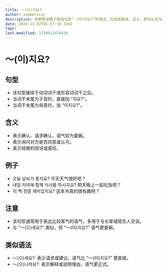 ```yaml
---
title: 〜(이)지요?
author: summerscar
description: 本教程讲解了韩语句型“ (이)지요?”的用法，包括其接续、含义、例句以及与其他类似语法的区别。该句型用于表示确认、请求确认或表达轻微的惊讶，语气较为委婉，适合用于与长辈或陌生人交谈。
date: 2024-11-02T02:57:10.336Z
tags:
last-modified: 1730522470424
---
```


# 〜(이)지요?

## 句型

* 该句型接续于动词词干或形容词词干之后。
* 当词干末尾为子音时，直接加 “지요?”。
* 当词干末尾为母音时，加 “이지요?”。

## 含义

* 表示确认、请求确认，语气较为委婉。
* 表示询问对方是否同意或认可。
* 表示轻微的惊讶或感叹。

## 例子

* <Speak>오늘 날씨가 좋지요?</Speak>  今天天气很好吧？
* <Speak>내일 저녁에 함께 식사를 하시지요?</Speak> 明天晚上一起吃饭吧？
* <Speak>이 책 정말 재미있지요?</Speak> 这本书真的很有趣吧？

## 注意

* 该句型通常用于表达比较客气的语气，多用于与长辈或陌生人交谈。
* 与 “〜(으)세요?” 类似，但 “〜(이)지요?” 语气更委婉。

## 类似语法

* 〜(으)세요?:  表示请求或建议，语气比 “〜(이)지요?” 更直接。
* 〜(으)니까요?: 表示解释或说明理由，语气更正式。
